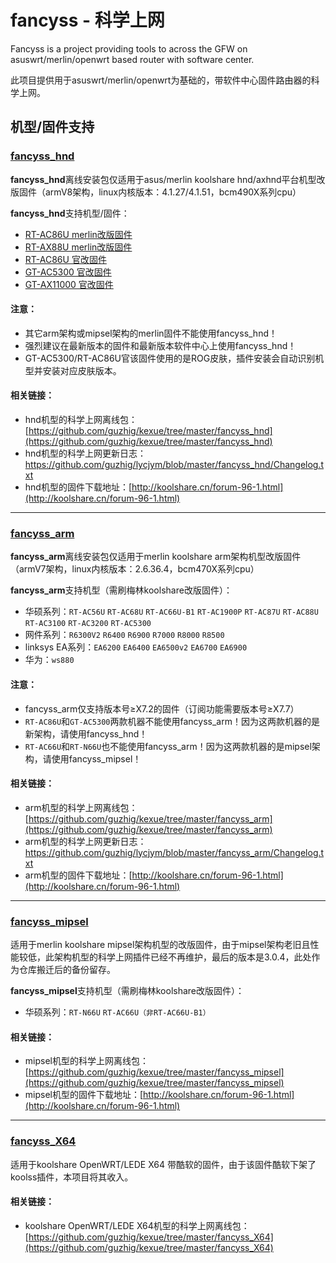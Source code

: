 # fancyss - 科学上网

Fancyss is a project providing tools to across the GFW on asuswrt/merlin/openwrt based router with software center. 

此项目提供用于asuswrt/merlin/openwrt为基础的，带软件中心固件路由器的科学上网。

## 机型/固件支持

### [fancyss_hnd](https://github.com/guzhig/lycjym/tree/master/fancyss_hnd)
**fancyss_hnd**离线安装包仅适用于asus/merlin koolshare hnd/axhnd平台机型改版固件（armV8架构，linux内核版本：4.1.27/4.1.51，bcm490X系列cpu）

**fancyss_hnd**支持机型/固件：
 * [RT-AC86U merlin改版固件](http://koolshare.cn/thread-127878-1-1.html)
 * [RT-AX88U merlin改版固件](http://koolshare.cn/thread-158199-1-1.html)
 * [RT-AC86U 官改固件](http://koolshare.cn/thread-139965-1-1.html)
 * [GT-AC5300 官改固件](http://koolshare.cn/thread-130902-1-1.html)
 * [GT-AX11000 官改固件](http://koolshare.cn/thread-159465-1-1.html)

#### 注意： 
* 其它arm架构或mipsel架构的merlin固件不能使用fancyss_hnd！
* 强烈建议在最新版本的固件和最新版本软件中心上使用fancyss_hnd！
* GT-AC5300/RT-AC86U官该固件使用的是ROG皮肤，插件安装会自动识别机型并安装对应皮肤版本。

#### 相关链接：
* hnd机型的科学上网离线包：[https://github.com/guzhig/kexue/tree/master/fancyss_hnd](https://github.com/guzhig/kexue/tree/master/fancyss_hnd)
* hnd机型的科学上网更新日志：https://github.com/guzhig/lycjym/blob/master/fancyss_hnd/Changelog.txt
* hnd机型的固件下载地址：[http://koolshare.cn/forum-96-1.html](http://koolshare.cn/forum-96-1.html)

----

### [fancyss_arm](https://github.com/guzhig/lycjym/tree/master/fancyss_arm)
**fancyss_arm**离线安装包仅适用于merlin koolshare arm架构机型改版固件（armV7架构，linux内核版本：2.6.36.4，bcm470X系列cpu）

**fancyss_arm**支持机型（需刷梅林koolshare改版固件）：
* 华硕系列：`RT-AC56U` `RT-AC68U` `RT-AC66U-B1` `RT-AC1900P` `RT-AC87U` `RT-AC88U` `RT-AC3100` `RT-AC3200` `RT-AC5300`
* 网件系列：`R6300V2` `R6400` `R6900` `R7000` `R8000` `R8500`
* linksys EA系列：`EA6200` `EA6400` `EA6500v2` `EA6700` `EA6900`
* 华为：`ws880`

#### 注意： 
* fancyss_arm仅支持版本号≥X7.2的固件（订阅功能需要版本号≥X7.7）
* `RT-AC86U`和`GT-AC5300`两款机器不能使用fancyss_arm！因为这两款机器的是新架构，请使用fancyss_hnd！
* `RT-AC66U`和`RT-N66U`也不能使用fancyss_arm！因为这两款机器的是mipsel架构，请使用fancyss_mipsel！

#### 相关链接：

* arm机型的科学上网离线包：[https://github.com/guzhig/kexue/tree/master/fancyss_arm](https://github.com/guzhig/kexue/tree/master/fancyss_arm)
* arm机型的科学上网更新日志：https://github.com/guzhig/lycjym/blob/master/fancyss_arm/Changelog.txt
* arm机型的固件下载地址：[http://koolshare.cn/forum-96-1.html](http://koolshare.cn/forum-96-1.html)

----

### [fancyss_mipsel](https://github.com/guzhig/lycjym/tree/master/fancyss_mipsel)
适用于merlin koolshare mipsel架构机型的改版固件，由于mipsel架构老旧且性能较低，此架构机型的科学上网插件已经不再维护，最后的版本是3.0.4，此处作为仓库搬迁后的备份留存。

**fancyss_mipsel**支持机型（需刷梅林koolshare改版固件）：
* 华硕系列：`RT-N66U` `RT-AC66U（非RT-AC66U-B1）`

#### 相关链接：
* mipsel机型的科学上网离线包：[https://github.com/guzhig/kexue/tree/master/fancyss_mipsel](https://github.com/guzhig/kexue/tree/master/fancyss_mipsel)
* mipsel机型的固件下载地址：[http://koolshare.cn/forum-96-1.html](http://koolshare.cn/forum-96-1.html)

----

### [fancyss_X64](https://github.com/guzhig/lycjym/tree/master/fancyss_X64)
适用于koolshare OpenWRT/LEDE X64 带酷软的固件，由于该固件酷软下架了koolss插件，本项目将其收入。

#### 相关链接：
* koolshare OpenWRT/LEDE X64机型的科学上网离线包：[https://github.com/guzhig/kexue/tree/master/fancyss_X64](https://github.com/guzhig/kexue/tree/master/fancyss_X64)
